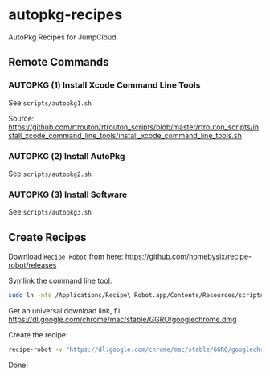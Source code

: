 # autopkg-recipes

AutoPkg Recipes for JumpCloud

## Remote Commands

### AUTOPKG (1) Install Xcode Command Line Tools

See `scripts/autopkg1.sh`

Source: https://github.com/rtrouton/rtrouton_scripts/blob/master/rtrouton_scripts/install_xcode_command_line_tools/install_xcode_command_line_tools.sh

### AUTOPKG (2) Install AutoPkg

See `scripts/autopkg2.sh`

### AUTOPKG (3) Install Software

See `scripts/autopkg3.sh`

## Create Recipes

Download `Recipe Robot` from here: https://github.com/homebysix/recipe-robot/releases

Symlink the command line tool:

```bash
sudo ln -nfs /Applications/Recipe\ Robot.app/Contents/Resources/scripts/recipe-robot /usr/local/bin/recipe-robot
```

Get an universal download link, f.i. https://dl.google.com/chrome/mac/stable/GGRO/googlechrome.dmg

Create the recipe:

```bash
recipe-robot -v "https://dl.google.com/chrome/mac/stable/GGRO/googlechrome.dmg"
```

Done!
